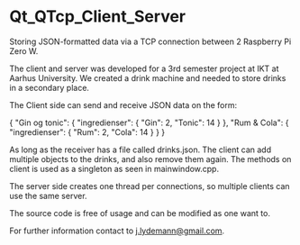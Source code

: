 # Qt_QTcp_Client_Server
Storing JSON-formatted data via a TCP connection between 2 Raspberry Pi Zero W.

The client and server was developed for a 3rd semester project at IKT at Aarhus University. 
We created a drink machine and needed to store drinks in a secondary place.

The Client side can send and receive JSON data on the form:

{
    "Gin og tonic": {
        "ingredienser": {
            "Gin": 2,
            "Tonic": 14
        }
    },
    "Rum & Cola": {
        "ingredienser": {
            "Rum": 2,
            "Cola": 14
        }
    }
}

As long as the receiver has a file called drinks.json.
The client can add multiple objects to the drinks, and also remove them again.
The methods on client is used as a singleton as seen in mainwindow.cpp.

The server side creates one thread per connections, so multiple clients can use the same server.

The source code is free of usage and can be modified as one want to.

For further information contact to j.lydemann@gmail.com.
